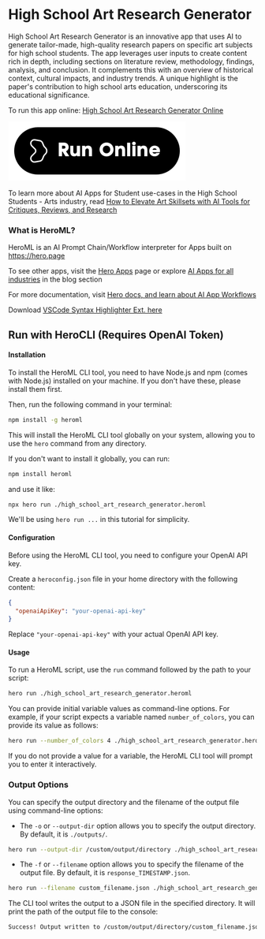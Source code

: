 # High School Art Research Generator

High School Art Research Generator is an innovative app that uses AI to generate tailor-made, high-quality research papers on specific art subjects for high school students. The app leverages user inputs to create content rich in depth, including sections on literature review, methodology, findings, analysis, and conclusion. It complements this with an overview of historical context, cultural impacts, and industry trends. A unique highlight is the paper's contribution to high school arts education, underscoring its educational significance.

To run this app online: [High School Art Research Generator Online](https://hero.page/app/high-school-art-research-generator-comprehensive-art-research-simplified/1lJOQRh5vQEnDtZR1S6p)

[![Run High School Art Research Generator Online](/assets/run.svg)](https://hero.page/app/high-school-art-research-generator-comprehensive-art-research-simplified/1lJOQRh5vQEnDtZR1S6p)

To learn more about AI Apps for Student use-cases in the High School Students - Arts industry, read [How to Elevate Art Skillsets with AI Tools for Critiques, Reviews, and Research](https://hero.page/blog/ai/high-school-students-arts/how-to-elevate-art-skillsets-with-ai-tools-for-critiques-reviews-and-research/170947)

### What is HeroML?
HeroML is an AI Prompt Chain/Workflow interpreter for Apps built on https://hero.page 

To see other apps, visit the [Hero Apps](https://hero.page/apps) page or explore [AI Apps for all industries](https://hero.page/blog) in the blog section

For more documentation, visit [Hero docs, and learn about AI App Workflows](https://hero.page/tutorials/introduction-to-heroml)

Download [VSCode Syntax Highlighter Ext. here](https://marketplace.visualstudio.com/items?itemName=hero-page.heroml)

## Run with HeroCLI (Requires OpenAI Token)

#### Installation

To install the HeroML CLI tool, you need to have Node.js and npm (comes with Node.js) installed on your machine. If you don't have these, please install them first. 

Then, run the following command in your terminal:

```bash
npm install -g heroml
```

This will install the HeroML CLI tool globally on your system, allowing you to use the `hero` command from any directory.

If you don't want to install it globally, you can run:

```bash
npm install heroml
```

and use it like:

```bash
npx hero run ./high_school_art_research_generator.heroml
```

We'll be using `hero run ...` in this tutorial for simplicity.

#### Configuration

Before using the HeroML CLI tool, you need to configure your OpenAI API key. 

Create a `heroconfig.json` file in your home directory with the following content:

```json
{
  "openaiApiKey": "your-openai-api-key"
}
```

Replace `"your-openai-api-key"` with your actual OpenAI API key.

#### Usage

To run a HeroML script, use the `run` command followed by the path to your script:

```bash
hero run ./high_school_art_research_generator.heroml
```

You can provide initial variable values as command-line options. For example, if your script expects a variable named `number_of_colors`, you can provide its value as follows:

```bash
hero run --number_of_colors 4 ./high_school_art_research_generator.heroml
```

If you do not provide a value for a variable, the HeroML CLI tool will prompt you to enter it interactively.

### Output Options

You can specify the output directory and the filename of the output file using command-line options:

- The `-o` or `--output-dir` option allows you to specify the output directory. By default, it is `./outputs/`.

```bash
hero run --output-dir /custom/output/directory ./high_school_art_research_generator.heroml
```

- The `-f` or `--filename` option allows you to specify the filename of the output file. By default, it is `response_TIMESTAMP.json`.

```bash
hero run --filename custom_filename.json ./high_school_art_research_generator.heroml
```

The CLI tool writes the output to a JSON file in the specified directory. It will print the path of the output file to the console:

```bash
Success! Output written to /custom/output/directory/custom_filename.json
```

